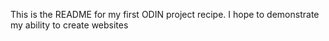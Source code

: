 This is the README for my first ODIN project recipe. I hope to demonstrate my ability to create websites

